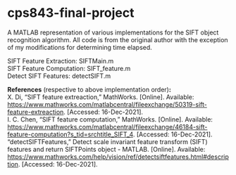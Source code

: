 # cps843-final-project

A MATLAB representation of various implementations for the SIFT object recognition algorithm. All code is from the original author with the exception of my modifications for determining time elapsed.

SIFT Feature Extraction: SIFTMain.m  
SIFT Feature Computation: SIFT_feature.m  
Detect SIFT Features: detectSIFT.m  

**References** (respective to above implementation order)**:**  
X. Di, “SIFT feature extreaction,” MathWorks. [Online]. Available: https://www.mathworks.com/matlabcentral/fileexchange/50319-sift-feature-extreaction. [Accessed: 16-Dec-2021].  
I. C. Chen, “SIFT feature computation,” MathWorks. [Online]. Available: https://www.mathworks.com/matlabcentral/fileexchange/46184-sift-feature-computation?s_tid=srchtitle_SIFT_4. [Accessed: 16-Dec-2021].  
“detectSIFTFeatures,” Detect scale invariant feature transform (SIFT) features and return SIFTPoints object - MATLAB. [Online]. Available: https://www.mathworks.com/help/vision/ref/detectsiftfeatures.html#description. [Accessed: 16-Dec-2021].  
